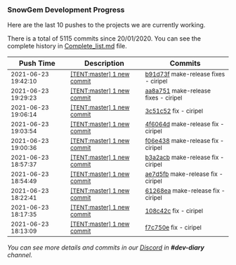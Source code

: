 
### SnowGem Development Progress

Here are the last 10 pushes to the projects we are currently working.

There is a total of 5115 commits since 20/01/2020. You can see the complete history in
 [Complete_list.md](Complete_list.md) file.

| Push Time | Description | Commits |
| --- | --- | --- |
| <sub>2021-06-23 19:42:10</sub> | <sub>[[TENT:master] 1 new commit](https://github.com/TENTOfficial/TENT/commit/b91d73f069990f1c2c95d5a7494810f981d691fa)</sub> | <sub>[b91d73f](https://github.com/TENTOfficial/TENT/commit/b91d73f069990f1c2c95d5a7494810f981d691fa) make-release fixes - ciripel</sub> |
| <sub>2021-06-23 19:29:23</sub> | <sub>[[TENT:master] 1 new commit](https://github.com/TENTOfficial/TENT/commit/aa8a7518920467ce6f274c2ffa32b464c56301c1)</sub> | <sub>[aa8a751](https://github.com/TENTOfficial/TENT/commit/aa8a7518920467ce6f274c2ffa32b464c56301c1) make-release fixes - ciripel</sub> |
| <sub>2021-06-23 19:06:14</sub> | <sub>[[TENT:master] 1 new commit](https://github.com/TENTOfficial/TENT/commit/3c51c526dbf57457eefd10d8fe236b88dc799308)</sub> | <sub>[3c51c52](https://github.com/TENTOfficial/TENT/commit/3c51c526dbf57457eefd10d8fe236b88dc799308) fix - ciripel</sub> |
| <sub>2021-06-23 19:03:54</sub> | <sub>[[TENT:master] 1 new commit](https://github.com/TENTOfficial/TENT/commit/4f6064d9d12907b9187071259e1dc54d6abe8e03)</sub> | <sub>[4f6064d](https://github.com/TENTOfficial/TENT/commit/4f6064d9d12907b9187071259e1dc54d6abe8e03) make-release fix - ciripel</sub> |
| <sub>2021-06-23 19:00:36</sub> | <sub>[[TENT:master] 1 new commit](https://github.com/TENTOfficial/TENT/commit/f06e4384f57a637da324a007e1a35876753796f8)</sub> | <sub>[f06e438](https://github.com/TENTOfficial/TENT/commit/f06e4384f57a637da324a007e1a35876753796f8) make-release fix - ciripel</sub> |
| <sub>2021-06-23 18:57:37</sub> | <sub>[[TENT:master] 1 new commit](https://github.com/TENTOfficial/TENT/commit/b3a2acbd4ddc8e50e0e1d22f477c3fbc17c830fc)</sub> | <sub>[b3a2acb](https://github.com/TENTOfficial/TENT/commit/b3a2acbd4ddc8e50e0e1d22f477c3fbc17c830fc) make-release fix - ciripel</sub> |
| <sub>2021-06-23 18:54:49</sub> | <sub>[[TENT:master] 1 new commit](https://github.com/TENTOfficial/TENT/commit/ae7d5fbdab1b2ffd828686dff80b1aff98ac83d8)</sub> | <sub>[ae7d5fb](https://github.com/TENTOfficial/TENT/commit/ae7d5fbdab1b2ffd828686dff80b1aff98ac83d8) make-release fix - ciripel</sub> |
| <sub>2021-06-23 18:22:41</sub> | <sub>[[TENT:master] 1 new commit](https://github.com/TENTOfficial/TENT/commit/61268ea53a8d40c710020850a697beef7b4e921f)</sub> | <sub>[61268ea](https://github.com/TENTOfficial/TENT/commit/61268ea53a8d40c710020850a697beef7b4e921f) make-release fix - ciripel</sub> |
| <sub>2021-06-23 18:17:35</sub> | <sub>[[TENT:master] 1 new commit](https://github.com/TENTOfficial/TENT/commit/108c42c148b62001c9315945d0ca292af9709e98)</sub> | <sub>[108c42c](https://github.com/TENTOfficial/TENT/commit/108c42c148b62001c9315945d0ca292af9709e98) fix - ciripel</sub> |
| <sub>2021-06-23 18:13:09</sub> | <sub>[[TENT:master] 1 new commit](https://github.com/TENTOfficial/TENT/commit/f7c750ee79d8a8357c885220f0c5ebfbe3c1c7ff)</sub> | <sub>[f7c750e](https://github.com/TENTOfficial/TENT/commit/f7c750ee79d8a8357c885220f0c5ebfbe3c1c7ff) fix - ciripel</sub> |

_You can see more details and commits in our [Discord](https://discord.gg/zumGnbg) in **#dev-diary** channel._
